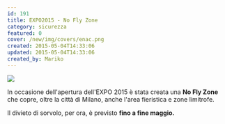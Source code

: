 ```yaml
---
id: 191
title: EXPO2015 - No Fly Zone
category: sicurezza
featured: 0
cover: /new/img/covers/enac.png
created: 2015-05-04T14:33:06
updated: 2015-05-04T14:33:06
created_by: Mariko
---
```


<img class="float-start mr-3 w-[300px]" src="/new/img/stories/2015-06-W083315.jpg"/>

In occasione dell'apertura dell'EXPO 2015 è stata creata una <strong>No Fly Zone</strong> che copre, oltre la città di Milano, anche l'area fieristica e zone limitrofe.

Il divieto di sorvolo, per ora, è previsto <strong>fino a fine maggio</em>.
